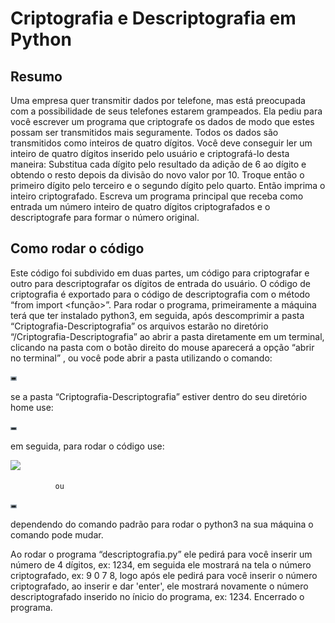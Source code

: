 # Criptografia e Descriptografia em Python

## Resumo

Uma empresa quer transmitir dados por telefone, mas está preocupada com a possibilidade de seus telefones estarem grampeados. Ela pediu para você escrever um programa que criptografe os dados de modo que estes possam ser transmitidos mais seguramente. Todos os dados são transmitidos como inteiros de quatro dígitos. Você deve conseguir ler um inteiro de quatro dígitos inserido pelo usuário e criptografá-lo desta maneira: Substitua cada dígito pelo resultado da adição de 6 ao dígito e obtendo o resto depois da divisão do novo valor por 10. Troque então o primeiro dígito pelo terceiro e o segundo dígito pelo quarto. Então imprima o inteiro criptografado. Escreva um programa principal que receba como entrada um número inteiro de quatro dígitos criptografados e o descriptografe para formar o número original.

## Como rodar o código

Este código foi subdivido em duas partes, um código para criptografar e outro para descriptografar os dígitos de entrada do usuário. O código de criptografia é exportado para o código de descriptografia com o método “from <arquivo> import <função>”. Para rodar o programa, primeiramente a máquina terá que ter instalado python3, em seguida, após descomprimir a pasta “Criptografia-Descriptografia” os arquivos estarão no diretório “/Criptografia-Descriptografia” ao abrir a pasta diretamente em um terminal, clicando na pasta com o botão direito do mouse aparecerá a opção “abrir no terminal” , ou você pode abrir a pasta  utilizando o comando:

<img src="images/cd.png" width="10px">

se a pasta “Criptografia-Descriptografia” estiver dentro do seu diretório home use:

<img src="images/cd(1).png" width="10px">


em seguida, para rodar o código use:

<img src="images/carbon.png" width="10px">

              ou 

<img src="images/cd(2).png" width="10px">

dependendo do comando padrão para rodar o python3 na sua máquina o comando pode mudar.

Ao rodar o programa “descriptografia.py” ele pedirá para você inserir um número de 4 dígitos, ex: 1234, em seguida ele mostrará na tela o número criptografado, ex: 9 0 7 8, logo após ele pedirá para você inserir o número criptografado, ao inserir e dar 'enter', ele mostrará novamente o número descriptografado inserido no ínicio do programa, ex: 1234. Encerrado o programa.
